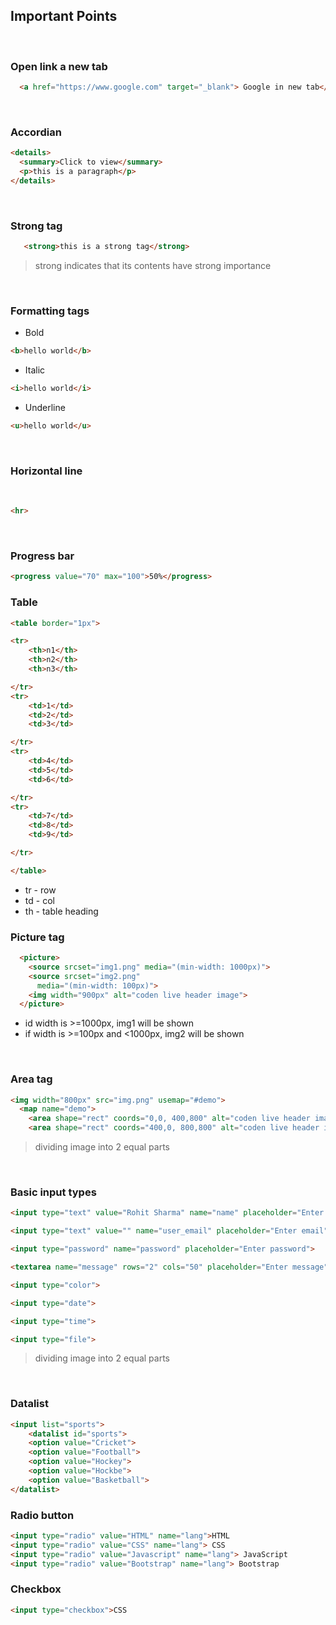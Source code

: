 ## Important Points 

<br>


### Open link a new tab

```html
  <a href="https://www.google.com" target="_blank"> Google in new tab</a>
```
<br>

### Accordian


```html
<details>
  <summary>Click to view</summary>
  <p>this is a paragraph</p>
</details>
```
<br>

### Strong tag


```html
   <strong>this is a strong tag</strong>
```
> strong indicates that its contents have strong importance

<br>


### Formatting tags


* Bold

```html
<b>hello world</b>
```

* Italic

```html
<i>hello world</i>
```

<div style="page-break-after: always;"></div>

* Underline

```html
<u>hello world</u>
```
<br>

### Horizontal line
<br>

```html
<hr>
```

<br>

### Progress bar


```html
<progress value="70" max="100">50%</progress>
```

### Table
```html
<table border="1px">

<tr>
    <th>n1</th>
    <th>n2</th>
    <th>n3</th>

</tr>
<tr>
    <td>1</td>
    <td>2</td>
    <td>3</td>

</tr>
<tr>
    <td>4</td>
    <td>5</td>
    <td>6</td>

</tr>
<tr>
    <td>7</td>
    <td>8</td>
    <td>9</td>

</tr>

</table>

```
* tr - row
* td - col
* th -  table heading

### Picture tag


```html
  <picture>
    <source srcset="img1.png" media="(min-width: 1000px)">
    <source srcset="img2.png"
      media="(min-width: 100px)">
    <img width="900px" alt="coden live header image">
  </picture>
```
* id width is >=1000px, img1 will be shown
* if width is >=100px and <1000px, img2 will be shown

<br>


### Area tag


```html
<img width="800px" src="img.png" usemap="#demo">
  <map name="demo">
    <area shape="rect" coords="0,0, 400,800" alt="coden live header image" href="https://www.coden.live">
    <area shape="rect" coords="400,0, 800,800" alt="coden live header image" href="https://www.google.com">
```
> dividing image into 2 equal parts

<br>

###  Basic input types


```html
<input type="text" value="Rohit Sharma" name="name" placeholder="Enter name">

<input type="text" value="" name="user_email" placeholder="Enter email">

<input type="password" name="password" placeholder="Enter password">

<textarea name="message" rows="2" cols="50" placeholder="Enter message"></textarea>

<input type="color">

<input type="date">

<input type="time">

<input type="file">
```
> dividing image into 2 equal parts

<br>

### Datalist


```html
<input list="sports">
    <datalist id="sports">
    <option value="Cricket">
    <option value="Football">
    <option value="Hockey">
    <option value="Hockbe">
    <option value="Basketball">
</datalist>
```


### Radio button


```html
<input type="radio" value="HTML" name="lang">HTML
<input type="radio" value="CSS" name="lang"> CSS
<input type="radio" value="Javascript" name="lang"> JavaScript
<input type="radio" value="Bootstrap" name="lang"> Bootstrap
```


### Checkbox


```html
<input type="checkbox">CSS
```